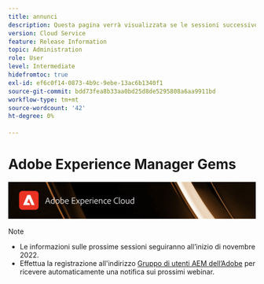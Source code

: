 ```yaml
---
title: annunci
description: Questa pagina verrà visualizzata se le sessioni successive non sono ancora definite.
version: Cloud Service
feature: Release Information
topic: Administration
role: User
level: Intermediate
hidefromtoc: true
exl-id: ef6c0f14-0873-4b9c-9ebe-13ac6b1340f1
source-git-commit: bdd73fea8b33aa0bd25d8de5295808a6aa9911bd
workflow-type: tm+mt
source-wordcount: '42'
ht-degree: 0%

---
```


# Adobe Experience Manager Gems

![](/help/assets/ADX_Gems.png)

>[!NOTE]
>
>* Le informazioni sulle prossime sessioni seguiranno all’inizio di novembre 2022.
>* Effettua la registrazione all&#39;indirizzo [Gruppo di utenti AEM dell’Adobe](https://aem-augs.adobe.com/) per ricevere automaticamente una notifica sui prossimi webinar.


